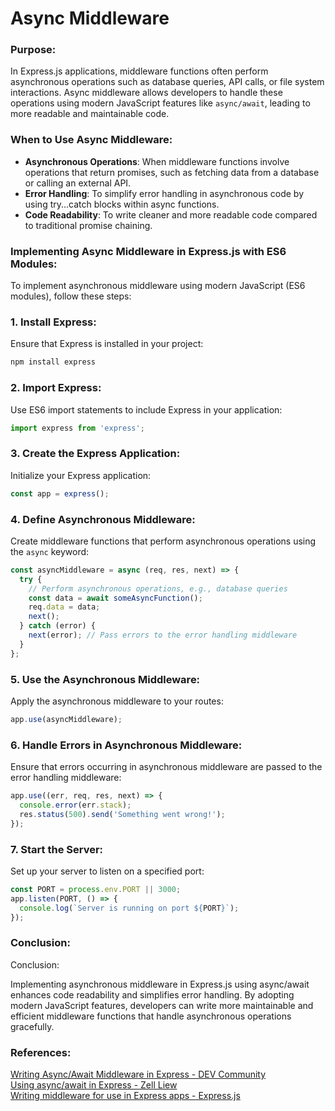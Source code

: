 # Async Middleware

### Purpose:

In Express.js applications, middleware functions often perform asynchronous operations such as database queries, API calls, or file system interactions. Async middleware allows developers to handle these operations using modern JavaScript features like `async/await`, leading to more readable and maintainable code.

### When to Use Async Middleware:

- **Asynchronous Operations**: When middleware functions involve operations that return promises, such as fetching data from a database or calling an external API.
- **Error Handling**: To simplify error handling in asynchronous code by using try...catch blocks within async functions.
- **Code Readability**: To write cleaner and more readable code compared to traditional promise chaining.

### Implementing Async Middleware in Express.js with ES6 Modules:

To implement asynchronous middleware using modern JavaScript (ES6 modules), follow these steps:

### 1. Install Express:

Ensure that Express is installed in your project:

```bash
npm install express
```

### 2. Import Express:

Use ES6 import statements to include Express in your application:

```javascript
import express from 'express';
```

### 3. Create the Express Application:

Initialize your Express application:

```javascript
const app = express();
```

### 4. Define Asynchronous Middleware:

Create middleware functions that perform asynchronous operations using the `async` keyword:

```javascript
const asyncMiddleware = async (req, res, next) => {
  try {
    // Perform asynchronous operations, e.g., database queries
    const data = await someAsyncFunction();
    req.data = data;
    next();
  } catch (error) {
    next(error); // Pass errors to the error handling middleware
  }
};
```

### 5. Use the Asynchronous Middleware:

Apply the asynchronous middleware to your routes:

```javascript
app.use(asyncMiddleware);
```

### 6. Handle Errors in Asynchronous Middleware:

Ensure that errors occurring in asynchronous middleware are passed to the error handling middleware:

```javascript
app.use((err, req, res, next) => {
  console.error(err.stack);
  res.status(500).send('Something went wrong!');
});
```

### 7. Start the Server:

Set up your server to listen on a specified port:

```javascript
const PORT = process.env.PORT || 3000;
app.listen(PORT, () => {
  console.log(`Server is running on port ${PORT}`);
});
```

### Conclusion:

Conclusion:

Implementing asynchronous middleware in Express.js using async/await enhances code readability and simplifies error handling. By adopting modern JavaScript features, developers can write more maintainable and efficient middleware functions that handle asynchronous operations gracefully.

### References:

[Writing Async/Await Middleware in Express - DEV Community](https://dev.to/geoff/writing-asyncawait-middleware-in-express-6i0)  
[Using async/await in Express - Zell Liew](https://zellwk.com/blog/async-await-express/)    
[Writing middleware for use in Express apps - Express.js](https://expressjs.com/en/guide/writing-middleware.html) 